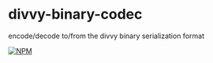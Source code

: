 # divvy-binary-codec

encode/decode to/from the divvy binary serialization format

[![NPM](https://nodei.co/npm/divvy-binary-codec.png)](https://www.npmjs.org/package/divvy-binary-codec)
